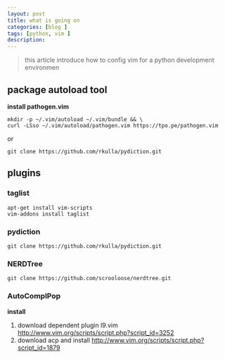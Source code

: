 ```yaml
---
layout: post  
title: what is going on
categories: [blog ]  
tags: [python, vim ]  
description: 
---
```

>this article introduce how to config vim for a python development environmen

## package autoload tool
**install pathogen.vim**
```shell
mkdir -p ~/.vim/autoload ~/.vim/bundle && \
curl -LSso ~/.vim/autoload/pathogen.vim https://tpo.pe/pathogen.vim
```
or
```shell
git clone https://github.com/rkulla/pydiction.git
```

## plugins

### taglist
```shell
apt-get install vim-scripts
vim-addons install taglist
```

### pydiction
```shell
git clone https://github.com/rkulla/pydiction.git
```

### NERDTree
```shell
git clone https://github.com/scrooloose/nerdtree.git
```

### AutoComplPop
**install**

1. download dependent plugin l9.vim
    http://www.vim.org/scripts/script.php?script_id=3252
2. download acp and install
    http://www.vim.org/scripts/script.php?script_id=1879 
    
